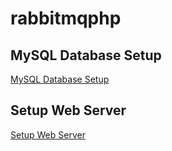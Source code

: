 # rabbitmqphp

## MySQL Database Setup
[MySQL Database Setup](./docs/mysqlDBsetup.md)

## Setup Web Server
[Setup Web Server](./docs/setup_web_server.md)
